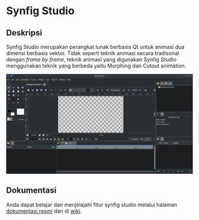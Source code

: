 # Synfig Studio

## Deskripsi

Synfig Studio merupakan perangkat lunak berbasis Qt untuk animasi dua dimensi berbasis vektor. Tidak seperti teknik animasi secara tradisonal dengan _frame by frame_, teknik animasi yang digunakan Synfig Studio menggunakan teknik yang berbeda yaitu Morphing dan Cutout animation.

![Synfig Studio LangitKetujuh OS](../../media/image/synfig-studio-langitketujuh-id.webp)

## Dokumentasi

Anda dapat belajar dan menjelajahi fitur synfig studio melalui halaman [dokumentasi resmi](https://synfig.readthedocs.io/en/latest/index.html) dan di [wiki](https://wiki.synfig.org).
